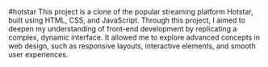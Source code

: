 #hotstar
 This project is a clone of the popular streaming platform Hotstar, built using HTML, CSS, and JavaScript. 
Through this project, I aimed to deepen my understanding of front-end development by replicating a complex, dynamic interface. 
It allowed me to explore advanced concepts in web design, such as responsive layouts, interactive elements, and smooth user experiences. 
